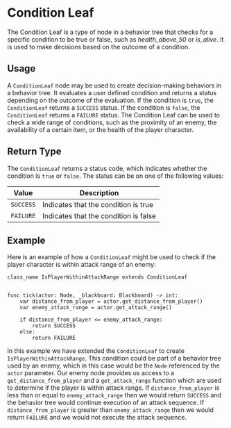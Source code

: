 # Condition Leaf

The Condition Leaf is a type of node in a behavior tree that checks for a specific condition to be true or false, such as *health_above_50* or *is_alive*. It is used to make decisions based on the outcome of a condition.

## Usage

A `ConditionLeaf` node may be used to create decision-making behaviors in a behavior tree. It evaluates a user defined condition and returns a status depending on the outcome of the evaluation. If the condition is `true`, the `ConditionLeaf` returns a `SUCCESS` status. If the condition is `false`, the `ConditionLeaf` returns a `FAILURE` status. The Condition Leaf can be used to check a wide range of conditions, such as the proximity of an enemy, the availability of a certain item, or the health of the player character.

## Return Type

The `ConditionLeaf` returns a status code, which indicates whether the condition is `true` or `false`. The status can be on one of the following values:

Value | Description 
-- | -- 
`SUCCESS` | Indicates that the condition is true
`FAILURE` | Indicates that the condition is false

## Example

Here is an example of how a `ConditionLeaf` might be used to check if the player character is within attack range of an enemy:

```gdscript
class_name IsPlayerWithinAttackRange extends ConditionLeaf


func tick(actor: Node, _blackboard: Blackboard) -> int:
	var distance_from_player = actor.get_distance_from_player()
	var enemy_attack_range = actor.get_attack_range()

	if distance_from_player <= enemy_attack_range:
		return SUCCESS
	else:
		return FAILURE
```

In this example we have extended the `ConditionLeaf` to create `IsPlayerWithinAttackRange`. This condition could be part of a behavior tree used by an enemy, which in this case would be the `Node` referenced by the `actor` parameter. Our enemy node provides us access to a `get_distance_from_player` and a `get_attack_range` function which are used to determine if the player is within attack range. If `distance_from_player` is less than or equal to `enemy_attack_range` then we would return `SUCCESS` and the behavior tree would continue execution of an attack sequence. If `distance_from_player` is greater than `enemy_attack_range` then we would return `FAILURE` and we would not execute the attack sequence.